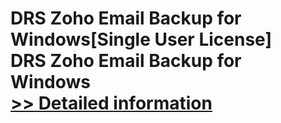 # DRS Zoho Email Backup for Windows[Single User License]<br />DRS Zoho Email Backup for Windows<br />[>> Detailed information](https://secure.shareit.com/shareit/product.html?productid=301004949&affiliateid=200057808)